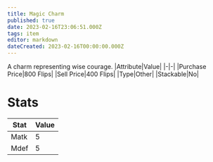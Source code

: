```yaml
---
title: Magic Charm
published: true
date: 2023-02-16T23:06:51.000Z
tags: item
editor: markdown
dateCreated: 2023-02-16T00:00:00.000Z
---
```


A charm representing wise courage.
|Attribute|Value|
|-|-|
|Purchase Price|800 Flips|
|Sell Price|400 Flips|
|Type|Other|
|Stackable|No|

# Stats
|Stat|Value|
|-|-|
|Matk|5|
|Mdef|5|

